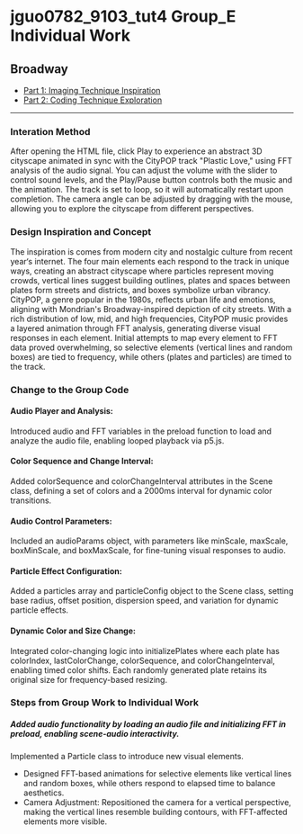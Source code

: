 # jguo0782_9103_tut4 Group_E Individual Work
## Broadway
- [Part 1: Imaging Technique Inspiration](#part1-imaging-technique-inspiration)
- [Part 2: Coding Technique Exploration](#part2-coding-technique-exploration)
---
### Interation Method
After opening the HTML file, click Play to experience an abstract 3D cityscape animated in sync with the CityPOP track "Plastic Love," using FFT analysis of the audio signal. 
You can adjust the volume with the slider to control sound levels, and the Play/Pause button controls both the music and the animation. The track is set to loop, so it will automatically restart upon completion. The camera angle can be adjusted by dragging with the mouse, allowing you to explore the cityscape from different perspectives.
### Design Inspiration and Concept
The inspiration is comes from modern city and nostalgic culture from recent year‘s internet.
The four main elements each respond to the track in unique ways, creating an abstract cityscape where particles represent moving crowds, vertical lines suggest building outlines, plates and spaces between plates form streets and districts, and boxes symbolize urban vibrancy. CityPOP, a genre popular in the 1980s, reflects urban life and emotions, aligning with Mondrian's Broadway-inspired depiction of city streets.
With a rich distribution of low, mid, and high frequencies, CityPOP music provides a layered animation through FFT analysis, generating diverse visual responses in each element. Initial attempts to map every element to FFT data proved overwhelming, so selective elements (vertical lines and random boxes) are tied to frequency, while others (plates and particles) are timed to the track.
### Change to the Group Code
#### Audio Player and Analysis:
 Introduced audio and FFT variables in the preload function to load and analyze the audio file, enabling looped playback via p5.js.
#### Color Sequence and Change Interval: 
Added colorSequence and colorChangeInterval attributes in the Scene class, defining a set of colors and a 2000ms interval for dynamic color transitions.
#### Audio Control Parameters: 
Included an audioParams object, with parameters like minScale, maxScale, boxMinScale, and boxMaxScale, for fine-tuning visual responses to audio.
#### Particle Effect Configuration: 
Added a particles array and particleConfig object to the Scene class, setting base radius, offset position, dispersion speed, and variation for dynamic particle effects.
#### Dynamic Color and Size Change: 
Integrated color-changing logic into initializePlates where each plate has colorIndex, lastColorChange, colorSequence, and colorChangeInterval, enabling timed color shifts. Each randomly generated plate retains its original size for frequency-based resizing.
### Steps from Group Work to Individual Work
##### Added audio functionality by loading an audio file and initializing FFT in preload, enabling scene-audio interactivity.
Implemented a Particle class to introduce new visual elements.
* Designed FFT-based animations for selective elements like vertical lines and random boxes, while others respond to elapsed time to balance aesthetics.
* Camera Adjustment: Repositioned the camera for a vertical perspective, making the vertical lines resemble building contours, with FFT-affected elements more visible.
